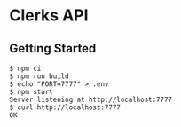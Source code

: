 # Clerks API

## Getting Started

```
$ npm ci
$ npm run build
$ echo "PORT=7777" > .env
$ npm start
Server listening at http://localhost:7777
$ curl http://localhost:7777
OK
```